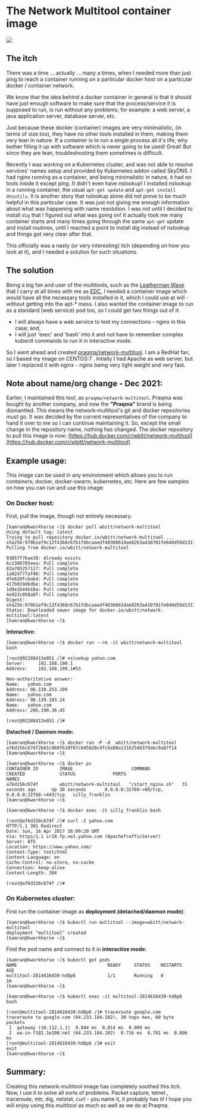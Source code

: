 # The Network Multitool container image

![](leatherman-wave.jpg)

## The itch
There was a time ... actually ... many a times, when I needed more than just ping to reach a container running on a particular docker host on a particular docker / container network. 

We know that the idea behind a docker container in general is that it should have just enough software to make sure that the process/service it is supposed to run, is run without any problems; for example: a web server, a java application server, database server, etc.

Just because these docker (container) images are very minimalistic, (in terms of size too), they have no other tools installed in them, making them very lean in nature. If a container is to run a single process all it's life, why bother filling it up with software which is never going to be used! Great! But since they are lean, troubleshooting them sometimes is difficult.

Recently I was working on a Kubernetes cluster, and was not able to resolve services' names setup and provided by Kubernetes addon called SkyDNS. I had nginx running as a container, and being minimalistic in nature, it had no tools inside it except ping. It didn't even have nslookup! I installed nslookup in a running container, the usual `apt-get update` and `apt-get install dnsutils`. It is another story that nslookup alone did not prove to be much helpful in this particular case. It was just not giving me enough information about what was happening with name resolution. I was not until I decided to install `dig` that I figured out what was going on! It actually took me many container starts and many times going through the same `apt-get` update and install routines, until I reached a point to install dig instead of nslookup and things got very clear after that. 

This officially was a nasty (or very interesting) itch (depending on how you look at it), and I needed a solution for such situations. 


## The solution
Being a big fan and user of the multitools, such as the [Leatherman Wave](https://www.leatherman.com/wave-10.html) that I carry at all times with me as [EDC](https://en.wikipedia.org/wiki/Everyday_carry), I needed a container image which would have all the necessary tools installed in it, which I could use at will - without getting into the apt-* mess. I also wanted the container image to run as a standard (web service) pod too, so I could get two things out of it:

* I will always have a web service to test my connections - nginx in this case; and,
* I will just 'exec' and 'bash' into it and not have to remember complex kubectl commands to run it in interactive mode. 

So I went ahead and created [praqma/network-multitool](https://hub.docker.com/r/praqma/network-multitool/). I am a RedHat fan, so I based my image on CENTOS:7 . Intially I had Apache as web server, but later I replaced it with nginx - nginx being very light weight and very fast.

## Note about name/org change - Dec 2021:
Earlier, I maintained this tool, as `praqma/network-multitool`. Praqma was bought by another company, and now the **"Praqma"** brand is being dismantled. This means the network-multitool's git and docker repositories must go. It was decided by the current representatives of the company to hand it over to me so I can continue maintaining it. So, except the small change in the repository name, nothing has changed. The docker repository to pull this image is now: [https://hub.docker.com/r/wbitt/network-multitool](https://hub.docker.com/r/wbitt/network-multitool)

## Example usage:
This image can be used in any environment which allows you to run containers; docker, docker-swarm, kubernetes, etc. Here are few eamples on how you can run and use this image:

### On Docker host:

First, pull the image, though not entirely necessary.
```
[kamran@kworkhorse ~]$ docker pull wbitt/network-multitool
Using default tag: latest
Trying to pull repository docker.io/wbitt/network-multitool ... 
sha256:970b1ef9c12f4368c67b1fdbcaaedf4030861dae8263a410701fe040d59d1317: Pulling from docker.io/wbitt/network-multitool

93857f76ae30: Already exists 
6c1308705eea: Pull complete 
82a705257117: Pull complete 
1a824777af48: Pull complete 
dfe620fcbab4: Pull complete 
417b019d6dbe: Pull complete 
1d9e1b44b10a: Pull complete 
4e922c058a8f: Pull complete 
Digest: sha256:970b1ef9c12f4368c67b1fdbcaaedf4030861dae8263a410701fe040d59d1317
Status: Downloaded newer image for docker.io/wbitt/network-multitool:latest
[kamran@kworkhorse ~]$ 
```

**Interactive:**
```
[kamran@kworkhorse ~]$ docker run --rm -it wbitt/network-multitool bash

[root@92288413e051 /]# nslookup yahoo.com
Server:		192.168.100.1
Address:	192.168.100.1#53

Non-authoritative answer:
Name:	yahoo.com
Address: 98.138.253.109
Name:	yahoo.com
Address: 98.139.183.24
Name:	yahoo.com
Address: 206.190.36.45

[root@92288413e051 /]# 
```

**Datached / Daemon mode:**
```
[kamran@kworkhorse ~]$ docker run -P -d  wbitt/network-multitool
a76d156c674f2b61c9b9fb10f87c645620c4fcbe88a13162546379abc9a87f14
[kamran@kworkhorse ~]$ 
```

```
[kamran@kworkhorse ~]$ docker ps
CONTAINER ID        IMAGE                      COMMAND             CREATED             STATUS              PORTS                                           NAMES
a76d156c674f        wbitt/network-multitool   "/start_nginx.sh"   31 seconds ago      Up 30 seconds       0.0.0.0:32769->80/tcp, 0.0.0.0:32768->443/tcp   silly_franklin
[kamran@kworkhorse ~]$
```

```
[kamran@kworkhorse ~]$ docker exec -it silly_franklin bash

[root@a76d156c674f /]# curl -I yahoo.com 
HTTP/1.1 301 Redirect
Date: Sun, 16 Apr 2017 16:09:20 GMT
Via: https/1.1 ir28.fp.ne1.yahoo.com (ApacheTrafficServer)
Server: ATS
Location: https://www.yahoo.com/
Content-Type: text/html
Content-Language: en
Cache-Control: no-store, no-cache
Connection: keep-alive
Content-Length: 304

[root@a76d156c674f /]# 
```

### On Kubernetes cluster:
First run the container image as **deployment (detached/daemon mode)**:

```
[kamran@kworkhorse ~]$ kubectl run multitool --image=wbitt/network-multitool
deployment "multitool" created
[kamran@kworkhorse ~]$ 
```

Find the pod name and connect to it in **interactive mode**:
```
[kamran@kworkhorse ~]$ kubectl get pods
NAME                                  READY     STATUS    RESTARTS   AGE
multitool-2814616439-hd8p6            1/1       Running   0          1m
[kamran@kworkhorse ~]$ 
```

```
[kamran@kworkhorse ~]$ kubectl exec -it multitool-2814616439-hd8p6 bash

[root@multitool-2814616439-hd8p6 /]# traceroute google.com                                                                         
traceroute to google.com (64.233.184.102), 30 hops max, 60 byte packets
 1  gateway (10.112.1.1)  0.044 ms  0.014 ms  0.009 ms
 2  wa-in-f102.1e100.net (64.233.184.102)  0.716 ms  0.701 ms  0.896 ms
[root@multitool-2814616439-hd8p6 /]# exit
exit
[kamran@kworkhorse ~]$ 
```

## Summary:
Creating this network-multitool image has completely soothed this itch. Now, I use it to solve all sorts of problems. Packet capture, telnet , traceroute, mtr, dig, netstat, curl - you name it, it probably has it! I hope you will enjoy using this multitool as much as well as we do at Praqma.


